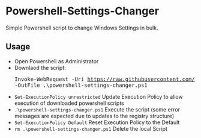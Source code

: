 # Powershell-Settings-Changer
Simple Powershell script to change Windows Settings in bulk.

## Usage
* Open Powershell as Administrator
* Downlaod the script: <pre>Invoke-WebRequest -Uri https://raw.githubusercontent.com/OlJohnny/Powershell-Settings-Changer/master/powershell-settings-changer.ps1 -OutFile .\powershell-settings-changer.ps1</pre>
* <code>Set-ExecutionPolicy unrestricted</code> Update Execution Policy to allow execution of downloaded powershell scripts
* <code>.\powershell-settings-changer.ps1</code> Execute the script (some error messages are expected due to updates to the registry structure)
* <code>Set-ExecutionPolicy Default</code> Reset Execution Policy to the Default
* <code>rm .\powershell-settings-changer.ps1</code> Delete the local Script
